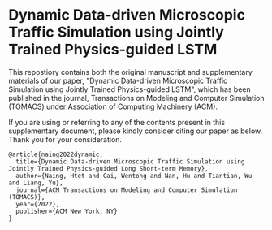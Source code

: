 # Dynamic Data-driven Microscopic Traffic Simulation using Jointly Trained Physics-guided LSTM
This repostiory contains both the original manuscript and supplementary materials of our paper, "Dynamic Data-driven Microscopic Traffic Simulation using Jointly Trained Physics-guided LSTM", which has been published in the journal, Transactions on Modeling and Computer Simulation (TOMACS) under Association of Computing Machinery (ACM). 

If you are using or referring to any of the contents present in this supplementary document, please kindly consider citing our paper as below. Thank you for your consideration. 

```
@article{naing2022dynamic,
  title={Dynamic Data-driven Microscopic Traffic Simulation using Jointly Trained Physics-guided Long Short-term Memory},
  author={Naing, Htet and Cai, Wentong and Nan, Hu and Tiantian, Wu and Liang, Yu},
  journal={ACM Transactions on Modeling and Computer Simulation (TOMACS)},
  year={2022},
  publisher={ACM New York, NY}
}
```
